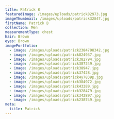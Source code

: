 ```yaml
---
title: Patrick B
featuredImage: /images/uploads/patrick82973.jpg
imageThumbnail: /images/uploads/patrick32847.jpg
firstName: Patrick B
collection: Men
measurementType: chest
hair: Brown
eyes: Brown
imagePortfolio:
  - image: /images/uploads/patrick2384798342.jpg
  - image: /images/uploads/patrick824937.jpg
  - image: /images/uploads/patrick382794.jpg
  - image: /images/uploads/patrick387249.jpg
  - image: /images/uploads/patrick38947.jpg
  - image: /images/uploads/patrick37428.jpg
  - image: /images/uploads/patrick4y7839p.jpg
  - image: /images/uploads/patrick384972.jpg
  - image: /images/uploads/patrick43289.jpg
  - image: /images/uploads/patrick328479.jpg
  - image: /images/uploads/patrick342897.jpg
  - image: /images/uploads/patrick238749.jpg
meta:
  title: Patrick
---
```


